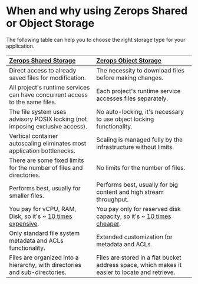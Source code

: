 # When and why using Zerops Shared or Object Storage

The following table can help you to choose the right storage type for your application.

|[Zerops Shared Storage](/documentation/services/storage/shared.html#shared-storage)                                                       |[Zerops Object Storage](/documentation/services/storage/s3.html)                                                                                    |
|:-----------------------------------------------------------------------------------------------------------------------------------------|:---------------------------------------------------------------------------------------------------------------------------------------------------|
|Direct access to already saved files for modification.                                                                                    |The necessity to download files before making changes.                                                                                              |
|All project's runtime services can have concurrent access to the same files.                                                              |Each project's runtime service accesses files separately.                                                                                           |
|The file system uses advisory POSIX locking (not imposing exclusive access).                                                              |No auto-locking, it's necessary to use object locking functionality.                                                                                |
|Vertical container autoscaling eliminates most application bottlenecks.                                                                   |Scaling is managed fully by the infrastructure without limits.                                                                                      |
|There are some fixed limits for the number of files and directories.                                                                      |No limits for the number of files.                                                                                                                  |
|Performs best, usually for smaller files.                                                                                                 |Performs best, usually for big content and high stream throughput.                                                                                  |
|You pay for vCPU, RAM, Disk, so it's ~ [10 times expensive](/documentation/overview/pricing.html#hardware-resources-cost-and-autoscaling).|You pay only for reserved disk capacity, so it's ~ [10 times cheaper](/documentation/overview/pricing.html#hardware-resources-cost-and-autoscaling).|
|Only standard file system metadata and ACLs functionality.                                                                                |Extended customization for metadata and ACLs.                                                                                                       |
|Files are organized into a hierarchy, with directories and sub-directories.                                                               |Files are stored in a flat bucket address space, which makes it easier to locate and retrieve.                                                      |
